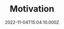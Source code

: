 ---
title: Motivation
date: 2022-11-04T15:04:10.000Z
description: Articles to motivate and inspire you.
---